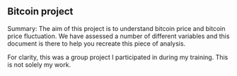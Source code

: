 ## Bitcoin project 

Summary: The aim of this project is to understand bitcoin price and bitcoin price fluctuation. We have assessed a number of different variables and this document is there to help you recreate this piece of analysis. 

For clarity, this was a group project I participated in during my training. This is not solely my work.
